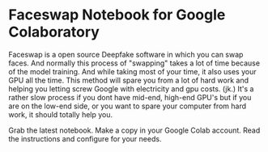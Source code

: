 # Faceswap Notebook for Google Colaboratory
Faceswap is a open source Deepfake software in which you can swap faces. And normally this process of "swapping" takes a lot of time because of the model training. And while taking most of your time, it also uses your GPU all the time. This method will spare you from a lot of hard work and helping you letting screw Google with electricity and gpu costs. (jk.) It's a rather slow process if you dont have mid-end, high-end GPU's but if you are on the low-end side, or you want to spare your computer from hard work, it should totally help you.

Grab the latest notebook.
Make a copy in your Google Colab account.
Read the instructions and configure for your needs.
